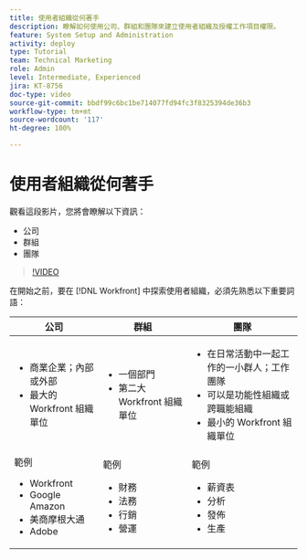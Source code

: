 ```yaml
---
title: 使用者組織從何著手
description: 瞭解如何使用公司、群組和團隊來建立使用者組織及授權工作項目權限。
feature: System Setup and Administration
activity: deploy
type: Tutorial
team: Technical Marketing
role: Admin
level: Intermediate, Experienced
jira: KT-8756
doc-type: video
source-git-commit: bbdf99c6bc1be714077fd94fc3f8325394de36b3
workflow-type: tm+mt
source-wordcount: '117'
ht-degree: 100%

---
```


# 使用者組織從何著手

觀看這段影片，您將會瞭解以下資訊：

* 公司
* 群組
* 團隊

>[!VIDEO](https://video.tv.adobe.com/v/335068/?quality=12&learn=on&enablevpops=1)

在開始之前，要在 [!DNL Workfront] 中探索使用者組織，必須先熟悉以下重要詞語：

| 公司 | 群組 | 團隊 |
| --- | --- | --- |
| <ul><li>商業企業；內部或外部</li><li>最大的 Workfront 組織單位</li></ul> | <ul><li>一個部門</li><li>第二大 Workfront 組織單位</li></ul> | <ul><li>在日常活動中一起工作的一小群人；工作團隊</li><li>可以是功能性組織或跨職能組織</li><li>最小的 Workfront 組織單位</li></ul> |
| 範例 <ul><li>Workfront</li><li>Google Amazon</li><li>美商摩根大通</li><li>Adobe</li></ul> | 範例 <ul><li>財務</li><li>法務</li><li>行銷</li><li>營運</li></ul> | 範例 <ul><li>薪資表</li><li>分析</li><li>發佈</li><li>生產</li></ul> |



